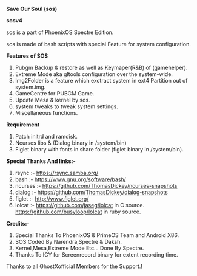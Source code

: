 **Save Our Soul (sos)** 

**sosv4**

sos is a part of PhoenixOS Spectre Edition.

sos is made of bash scripts with special Feature for system configuration.

**Features of SOS**

1) Pubgm Backup & restore as well as Keymaper(R&B) of (gamehelper). 
2) Extreme Mode aka gltools configuration over the system-wide.
3) Img2Folder is a feature which  exctract system in ext4 Partition out of system.img.
4) GameCentre for PUBGM Game.
5) Update Mesa & kernel by sos.
6) system tweaks to tweak system settings.
7) Miscellaneous functions.

**Requirement**

1) Patch initrd and ramdisk.
2) Ncurses libs & (Dialog binary in /system/bin)
3) Figlet binary with fonts in share folder (figlet binary in /system/bin).

**Special Thanks And links:-**
1) rsync :- https://rsync.samba.org/
2) bash :- https://www.gnu.org/software/bash/
3) ncurses :- https://github.com/ThomasDickey/ncurses-snapshots
4) dialog :- https://github.com/ThomasDickey/dialog-snapshots
5) figlet :- http://www.figlet.org/
6) lolcat :- https://github.com/jaseg/lolcat in C source.
https://github.com/busyloop/lolcat in ruby source.


**Credits:-**
1) Special Thanks To PhoenixOS & PrimeOS Team and Android X86.
2) SOS Coded By Narendra,Spectre & Daksh.
3) Kernel,Mesa,Extreme Mode Etc...  Done By Spectre. 
4) Thanks To ICY for Screenrecord binary for extent recording time.

Thanks to all GhostXofficial Members for the Support.! 
 
